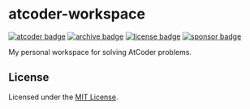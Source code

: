 # atcoder-workspace

[![atcoder badge]][atcoder]
[![archive badge]][archive]
[![license badge]][license]
[![sponsor badge]][sponsor]

[atcoder]: https://atcoder.jp/users/akkinoc
[atcoder badge]: https://img.shields.io/endpoint?url=https%3A%2F%2Fatcoder-badges.now.sh%2Fapi%2Fatcoder%2Fjson%2Fakkinoc&label=atcoder
[archive]: https://github.com/akkinoc/atcoder-workspace/actions/workflows/archive.yml
[archive badge]: https://github.com/akkinoc/atcoder-workspace/actions/workflows/archive.yml/badge.svg
[license]: LICENSE.txt
[license badge]: https://img.shields.io/github/license/akkinoc/atcoder-workspace?color=blue
[sponsor]: https://github.com/sponsors/akkinoc
[sponsor badge]: https://img.shields.io/static/v1?logo=github&label=sponsor&message=%E2%9D%A4&color=db61a2

My personal workspace for solving AtCoder problems.

## License

Licensed under the [MIT License][license].
